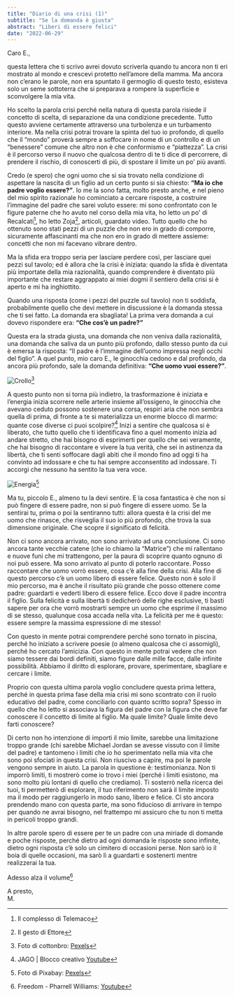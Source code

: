 ```yaml
---
title: "Diario di una crisi (1)"
subtitle: "Se la domanda è giusta"
abstract: "Liberi di essere felici"
date: "2022-06-29"
---
```


Caro E.,

questa lettera che ti scrivo avrei dovuto scriverla quando tu ancora non ti eri mostrato al mondo e crescevi protetto nell’amore della mamma. Ma ancora non c’erano le parole, non era spuntato il germoglio di questo testo, esisteva solo un seme sottoterra che si preparava a rompere la superficie e sconvolgere la mia vita.  

Ho scelto la parola crisi perché nella natura di questa parola risiede il concetto di scelta, di separazione da una condizione precedente. Tutto questo avviene certamente attraverso una turbolenza e un turbamento interiore. Ma nella crisi potrai trovare la spinta del tuo io profondo, di quello che il “mondo” proverà sempre a soffocare in nome di un controllo e di un “benessere” comune che altro non è che conformismo e “piattezza”.
La crisi è il percorso verso il nuovo che qualcosa dentro di te ti dice di percorrere, di prendere il rischio, di conoscerti di più, di spostare il limite un po' più avanti.  

Credo (e spero) che ogni uomo che si sia trovato nella condizione di aspettare la nascita di un figlio ad un certo punto si sia chiesto: **“Ma io che padre voglio essere?”**. Io me la sono fatta, molto presto anche, e nel pieno del mio spirito razionale ho cominciato a cercare risposte, a costruire l’immagine del padre che sarei voluto essere: mi sono confrontato con le figure paterne che ho avuto nel corso della mia vita, ho letto un po' di Recalcati[^1], ho letto Zoja[^2], articoli, guardato video. Tutto quello che ho ottenuto sono stati pezzi di un puzzle che non ero in grado di comporre, sicuramente affascinanti ma che non ero in grado di mettere assieme: concetti che non mi facevano vibrare dentro.  

Ma la sfida era troppo seria per lasciare perdere così, per lasciare quei pezzi sul tavolo; ed è allora che la crisi è iniziata: quando la sfida è diventata più importate della mia razionalità, quando comprendere è diventato più importante che restare aggrappato ai miei dogmi il sentiero della crisi si è aperto e mi ha inghiottito.  

Quando una risposta (come i pezzi del puzzle sul tavolo) non ti soddisfa, probabilmente quello che devi mettere in discussione è la domanda stessa che ti sei fatto. La domanda era sbagliata!
La prima vera domanda a cui dovevo rispondere era: **“Che cos’è un padre?”**  

Questa era la strada giusta, una domanda che non veniva dalla razionalità, una domanda che saliva da un punto più profondo, dallo stesso punto da cui è emersa la risposta: “Il padre è l’immagine dell’uomo impressa negli occhi del figlio”. A quel punto, mio caro E., le ginocchia cedono e dal profondo, da ancora più profondo, sale la domanda definitiva: **“Che uomo vuoi essere?”**.  

![Crollo](/images/crollo.jpg)[^3]

A questo punto non si torna più indietro, la trasformazione è iniziata e l’energia inizia scorrere nelle arterie insieme all’ossigeno, le ginocchia che avevano ceduto possono sostenere una corsa, respiri aria che non sembra quella di prima, di fronte a te si materializza un enorme blocco di marmo: quante cose diverse ci puoi scolpire?[^4]
Inizi a sentire che qualcosa si è liberato, che tutto quello che ti identificava fino a quel momento inizia ad andare stretto, che hai bisogno di esprimerti per quello che sei veramente, che hai bisogno di raccontare e vivere la tua verità, che sei in astinenza da libertà, che ti senti soffocare dagli abiti che il mondo fino ad oggi ti ha convinto ad indossare e che tu hai sempre acconsentito ad indossare. Ti accorgi che nessuno ha sentito la tua vera voce.  

![Energia](/images/energia.jpg)[^5]  

Ma tu, piccolo E., almeno tu la devi sentire. E la cosa fantastica è che non si può fingere di essere padre, non si può fingere di essere uomo. Se la sentirai tu, prima o poi la sentiranno tutti: allora questa è la crisi del me uomo che rinasce, che risveglia il suo io più profondo, che trova la sua dimensione originale. Che scopre il significato di felicità.  

Non ci sono ancora arrivato, non sono arrivato ad una conclusione. Ci sono ancora tante vecchie catene (che io chiamo la “Matrice”) che mi rallentano e nuove funi che mi trattengono, per la paura di scoprire quanto ognuno di noi può essere.  Ma sono arrivato al punto di poterlo raccontare. Posso raccontare che uomo vorrò essere, cosa c’è alla fine della crisi.
Alla fine di questo percorso c’è un uomo libero di essere felice. Questo non è solo il mio percorso, ma è anche il risultato più grande che posso ottenere come padre: guardarti e vederti libero di essere felice. Ecco dove il padre incontra il figlio.
Sulla felicità e sulla libertà ti dedicherò delle righe esclusive, ti basti sapere per ora che vorrò mostrarti sempre un uomo che esprime il massimo di se stesso, qualunque cosa accada nella vita. La felicità per me è questo: essere sempre la massima espressione di me stesso!  

Con questo in mente potrai comprendere perché sono tornato in piscina, perché ho iniziato a scrivere poesie (o almeno qualcosa che ci assomigli), perché ho cercato l’amicizia. Con questo in mente potrai vedere che non siamo tessere dai bordi definiti, siamo figure dalle mille facce, dalle infinite possibilità. Abbiamo il diritto di esplorare, provare, sperimentare, sbagliare e cercare i limite.  

Proprio con questa ultima parola voglio concludere questa prima lettera, perché in questa prima fase della mia crisi mi sono scontrato con il ruolo educativo del padre, come conciliarlo con quanto scritto sopra? Spesso in quello che ho letto si associava la figura del padre con la figura che deve far conoscere il concetto di limite al figlio. Ma quale limite? Quale limite devo farti conoscere?  

Di certo non ho intenzione di importi il mio limite, sarebbe una limitazione troppo grande (chi sarebbe Michael Jordan se avesse vissuto con il limite del padre) e tantomeno i limiti che io ho sperimentato nella mia vita che sono poi sfociati in questa crisi. Non riuscivo a capire, ma poi le parole vengono sempre in aiuto. La parola in questione è: testimonianza.
Non ti imporrò limiti, ti mostrerò come io trovo i miei (perché i limiti esistono, ma sono molto più lontani di quello che crediamo). Ti sosterrò nella ricerca dei tuoi, ti permetterò di esplorare, il tuo riferimento non sarà il limite imposto ma il modo per raggiungerlo in modo sano, libero e felice. Ci sto ancora prendendo mano con questa parte, ma sono fiducioso di arrivare in tempo per quando ne avrai bisogno, nel frattempo mi assicuro che tu non ti metta in pericoli troppo grandi.  

In altre parole spero di essere per te un padre con una miriade di domande e poche risposte, perché dietro ad ogni domanda le risposte sono infinite, dietro ogni risposta c’è solo un cimitero di occasioni perse. Non sarò io il boia di quelle occasioni, ma sarò lì a guardarti e sostenerti mentre realizzerai la tua.  

Adesso alza il volume[^6]

A presto,  
M.

[^1]: Il complesso di Telemaco
[^2]: Il gesto di Ettore
[^3]: Foto di cottonbro: [Pexels](https://www.pexels.com/it-it/foto/parete-in-legno-grigio-e-nero-4874232/)
[^4]: JAGO | Blocco creativo [Youtube](https://www.youtube.com/watch?v=XaMo_AY6gS0)
[^5]: Foto di Pixabay: [Pexels](https://www.pexels.com/it-it/foto/sezione-bassa-dell-uomo-contro-il-cielo-247851/)
[^6]: Freedom - Pharrell Williams: [Youtube](https://www.youtube.com/watch?v=LlY90lG_Fuw)